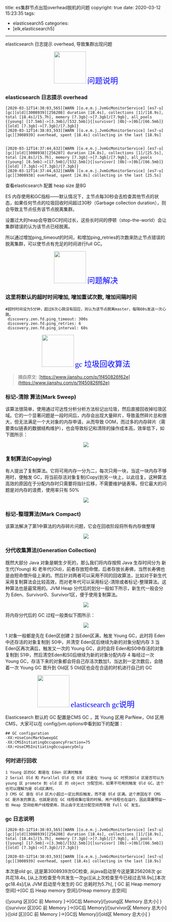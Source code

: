 title: es集群节点出现overhead脱机的问题
copyright: true
date: 2020-03-12 15:23:35
tags:
  - elasticsearch5
categories:
  - [elk,elasticsearch5]
---
elasticsearch 日志提示 overhead, 导致集群出现问题
<!--more -->


<center>
<img src="http://zhangzw001.github.io/images/dockerniu.jpeg" width = "100" height = "100" style="border: 0"/>
<font color="blue" face="黑体" size=5>  问题说明 </font>
</center>

### elasticsearch 日志提示 overhead
```
[2020-03-12T14:38:03,565][WARN ][o.e.m.j.JvmGcMonitorService] [es7-u] [gc][old][3008939][256208] duration [18.4s], collections [1]/[18.9s], total [18.4s]/[5.7h], memory [7.3gb]->[7.3gb]/[7.9gb], all_pools {[young] [17.5mb]->[3.3mb]/[532.5mb]}{[survivor] [0b]->[0b]/[66.5mb]}{[old] [7.3gb]->[7.3gb]/[7.3gb]}
[2020-03-12T14:38:03,593][WARN ][o.e.m.j.JvmGcMonitorService] [es7-u] [gc][3008939] overhead, spent [18.4s] collecting in the last [18.9s]


[2020-03-12T14:37:44,632][WARN ][o.e.m.j.JvmGcMonitorService] [es7-u] [gc][old][3008938][256207] duration [24.8s], collections [1]/[25.5s], total [24.8s]/[5.7h], memory [7.3gb]->[7.3gb]/[7.9gb], all_pools {[young] [8.5mb]->[17.5mb]/[532.5mb]}{[survivor] [0b]->[0b]/[66.5mb]}{[old] [7.3gb]->[7.3gb]/[7.3gb]}
[2020-03-12T14:37:44,632][WARN ][o.e.m.j.JvmGcMonitorService] [es7-u] [gc][3008938] overhead, spent [24.8s] collecting in the last [25.5s]
```

查看elasticsearch 配置 heap size 是8G

ES 内存使用和GC指标——默认情况下，主节点每30秒会去检查其他节点的状态，如果任何节点的垃圾回收时间超过30秒（Garbage collection duration），则会导致主节点任务该节点脱离集群。

设置过大的heap会导致GC时间过长，这些长时间的停顿（stop-the-world）会让集群错误的认为该节点已经脱离。

所以通过增加ping_timeout的时间，和增加ping_retries的次数来防止节点错误的脱离集群，可以使节点有充足的时间进行full GC。

<center>
<img src="http://zhangzw001.github.io/images/dockerniu.jpeg" width = "100" height = "100" style="border: 0"/>
<font color="blue" face="黑体" size=5>  问题解决 </font>
</center>

### 这里将默认的超时时间增加, 增加重试次数, 增加间隔时间

```
#超时时间设为5分钟，超过6次心跳没有回应，则认为该节点脱离master，每隔60s发送一次心跳。
 discovery.zen.fd.ping_timeout: 300s
 discovery.zen.fd.ping_retries: 6
 discovery.zen.fd.ping_interval: 60s
```


<center>
<img src="http://zhangzw001.github.io/images/dockerniu.jpeg" width = "100" height = "100" style="border: 0"/>
<font color="blue" face="黑体" size=5>  gc 垃圾回收算法 </font>
</center>

> 摘自原文: [https://www.jianshu.com/p/1f450826f62e](https://www.jianshu.com/p/1f450826f62e)


### 标记-清除 算法(Mark Sweep)
该算法很简单，使用通过可达性分析分析方法标记出垃圾，然后直接回收掉垃圾区域。它的一个显著问题是一段时间后，内存会出现大量碎片，导致虽然碎片总和很大，但无法满足一个大对象的内存申请，从而导致 OOM，而过多的内存碎片（需要类似链表的数据结构维护），也会导致标记和清除的操作成本高，效率低下，如下图所示：

<center>
<img src="http://zhangzw001.github.io/images/38/gc1.jpg">
</center>


### 复制算法(Copying)
有人提出了复制算法。它将可用内存一分为二，每次只用一块，当这一块内存不够用时，便触发 GC，将当前存活对象复制(Copy)到另一块上，以此往复。这种算法高效的原因在于分配内存时只需要将指针后移，不需要维护链表等。但它最大的问题是对内存的浪费，使用率只有 50%

<center>
<img src="http://zhangzw001.github.io/images/38/gc2.jpg">
</center>


### 标记-整理算法(Mark Compact)

该算法解决了第1中算法的内存碎片问题，它会在回收阶段将所有内存做整理

<center>
<img src="http://zhangzw001.github.io/images/38/gc3.jpg">
</center>

### 分代收集算法(Generation Collection)

既然大部分 Java 对象是朝生夕死的，那么我们将内存按照 Java 生存时间分为 新生代(Young) 和 老年代(Old)，前者存放短命僧，后者存放长寿佛，当然长寿佛也是由短命僧升级上来的。然后针对两者可以采用不同的回收算法，比如对于新生代采用复制算法会比较高效，而对老年代可以采用标记-清除或者标记-整理算法。这种算法也是最常用的。JVM Heap 分代后的划分一般如下所示，新生代一般会分为 Eden、Survivor0、Survivor1区，便于使用复制算法。

<center>
<img src="http://zhangzw001.github.io/images/38/gc4.jpg">
</center>

将内存分代后的 GC 过程一般类似下图所示：

<center>
<img src="http://zhangzw001.github.io/images/38/gc5.jpg">
</center>

1 对象一般都是先在 Eden区创建
2 当Eden区满，触发 Young GC，此时将 Eden中还存活的对象复制到 S0中，并清空 Eden区后继续为新的对象分配内存
3 当Eden区再次满后，触发又一次的 Young GC，此时会将 Eden和S0中存活的对象复制到 S1中，然后清空Eden和S0后继续为新的对象分配内存
4 每经过一次 Young GC，存活下来的对象都会将自己存活次数加1，当达到一定次数后，会随着一次 Young GC 晋升到 Old区
5 Old区也会在合适的时机进行自己的 GC





<center>
<img src="http://zhangzw001.github.io/images/dockerniu.jpeg" width = "100" height = "100" style="border: 0"/>
<font color="blue" face="黑体" size=5>  elasticsearch gc说明 </font>
</center>

Elasticsearch 默认的 GC 配置是CMS GC ，其 Young 区用 ParNew，Old 区用CMS，大家可以在 config/jvm.options中看到如下的配置：

```
## GC configuration
-XX:+UseConcMarkSweepGC
-XX:CMSInitiatingOccupancyFraction=75
-XX:+UseCMSInitiatingOccupancyOnly
```

### 何时进行回收
```
1 Young 区的GC 都是在 Eden 区满时触发
2 Serial Old 和 Parallel Old 在 Old 区是在 Young GC 时预测Old 区是否可以为 young 区 promote 到 old 区 的 object 分配空间，如果不可用则触发 Old GC。这个也可以理解为是 Old区满时。
3 CMS GC 是在 Old 区大小超过一定比例后触发，而不是 Old 区满。这个原因在于 CMS GC 是并发的算法，也就是说在 GC 线程收集垃圾的时候，用户线程也在运行，因此需要预留一些 Heap 空间给用户线程使用，防止由于无法分配空间而导致 Full GC 发生。
```

### gc 日志说明
```
[2020-03-12T14:38:03,565][WARN ][o.e.m.j.JvmGcMonitorService] [es7-u] [gc][old][3008939][256208] duration [18.4s], collections [1]/[18.9s], total [18.4s]/[5.7h], memory [7.3gb]->[7.3gb]/[7.9gb], all_pools {[young] [17.5mb]->[3.3mb]/[532.5mb]}{[survivor] [0b]->[0b]/[66.5mb]}{[old] [7.3gb]->[7.3gb]/[7.3gb]}

[2020-03-12T14:38:03,593][WARN ][o.e.m.j.JvmGcMonitorService] [es7-u] [gc][3008939] overhead, spent [18.4s] collecting in the last [18.9s]
```

本次是old gc, 这是第3008939次GC检查, 从java启动至今这是第256208次 gc 共花18.4s, [从上次检查至今共发生一次gc][从上次检查至今已经过去18.9s],[本次gc18.4s]/[从 JVM 启动至今发生的 GC 总耗时为5.7h],  [ GC 前 Heap memory 空间]->[GC 后 Heap memory 空间]/[Heap memory 总空间]

{[young 区][GC 前 Memory ]->[GC后 Memory]/[young区 Memory 总大小] } {[survivor 区][GC 前 Memory ]->[GC后 Memory]/[survivor区 Memory 总大小] }{[old 区][GC 前 Memory ]->[GC后 Memory]/[old区 Memory 总大小] }
